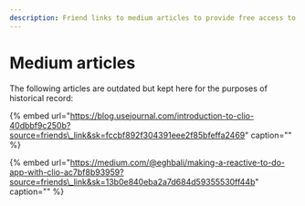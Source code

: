 ```yaml
---
description: Friend links to medium articles to provide free access to the community
---
```


# Medium articles

The following articles are outdated but kept here for the purposes of historical record:

{% embed url="https://blog.usejournal.com/introduction-to-clio-40dbbf9c250b?source=friends\_link&sk=fccbf892f304391eee2f85bfeffa2469" caption="" %}

{% embed url="https://medium.com/@eghbali/making-a-reactive-to-do-app-with-clio-ac7bf8b93959?source=friends\_link&sk=13b0e840eba2a7d684d59355530ff44b" caption="" %}

